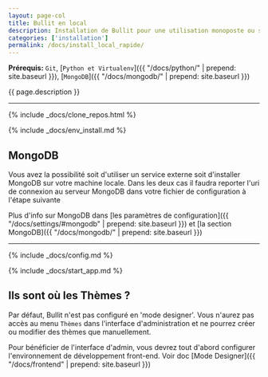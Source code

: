 ```yaml
---
layout: page-col
title: Bullit en local
description: Installation de Bullit pour une utilisation monoposte ou sur votre réseau local.
categories: ['installation']
permalink: /docs/install_local_rapide/
---
```


__Prérequis:__ `Git`, [`Python et Virtualenv`]({{ "/docs/python/" | prepend: site.baseurl }}), [`MongoDB`]({{ "/docs/mongodb/" | prepend: site.baseurl }})

<p class="bg-info-box">
{{ page.description }}
</p>

---

{% include _docs/clone_repos.html %}

{% include _docs/env_install.md %}

## MongoDB

Vous avez la possibilité soit d'utiliser un service externe soit d'installer MongoDB sur votre machine locale. Dans les deux cas il faudra reporter l'uri de connexion au serveur MongoDB dans votre fichier de configuration à l'étape suivante

Plus d'info sur MongoDB dans [les paramètres de configuration]({{ "/docs/settings/#mongodb" | prepend: site.baseurl }}) et [la section MongoDB]({{ "/docs/mongodb/" | prepend: site.baseurl }})

---

{% include _docs/config.md %}

{% include _docs/start_app.md %}

## Ils sont où les Thèmes ?

Par défaut, Bullit n'est pas configuré en 'mode designer'. Vous n'aurez pas accès au menu `Thèmes` dans l'interface d'administration et ne pourrez créer ou modifier des thèmes que manuellement.

Pour bénéficier de l'interface d'admin, vous devrez tout d'abord configurer l'environnement de développement front-end. Voir doc [Mode Designer]({{ "/docs/frontend" | prepend: site.baseurl }})

